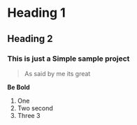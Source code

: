 # Heading 1
## Heading 2
### This is just a Simple sample project
> As said by me its great

**Be Bold**
1. One
2. Two second
3. Three 3

